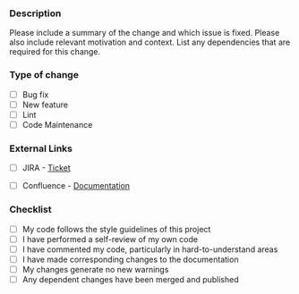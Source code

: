 ### Description

Please include a summary of the change and which issue is fixed. Please also include relevant motivation and context. List any dependencies that are required for this change.

### Type of change

- [ ] Bug fix
- [ ] New feature
- [ ] Lint
- [ ] Code Maintenance

### External Links

- [ ] JIRA - [Ticket](JIRA_TICKET_LINK)
- [ ] Confluence - [Documentation](CONFLUENCE_LINK)


### Checklist

- [ ] My code follows the style guidelines of this project
- [ ] I have performed a self-review of my own code
- [ ] I have commented my code, particularly in hard-to-understand areas
- [ ] I have made corresponding changes to the documentation
- [ ] My changes generate no new warnings
- [ ] Any dependent changes have been merged and published
